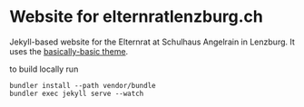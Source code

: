 # Website for elternratlenzburg.ch

Jekyll-based website for the Elternrat at Schulhaus Angelrain in Lenzburg. It uses the [basically-basic theme](https://mmistakes.github.io/jekyll-theme-basically-basic).

to build locally run

``` shell
bundler install --path vendor/bundle
bundler exec jekyll serve --watch
```
